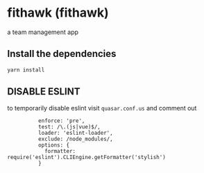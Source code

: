 # fithawk (fithawk)

a team management app

## Install the dependencies
```bash
yarn install
```

## DISABLE ESLINT 

to temporarily disable eslint visit `quasar.conf.us` and comment
out 

```cfg.module.rules.push({
          enforce: 'pre',
          test: /\.(js|vue)$/,
          loader: 'eslint-loader',
          exclude: /node_modules/,
          options: {
            formatter: require('eslint').CLIEngine.getFormatter('stylish')
          } 
```
